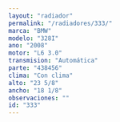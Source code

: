 ```yaml
---
layout: "radiador"
permalink: "/radiadores/333/"
marca: "BMW"
modelo: "328I"
ano: "2008"
motor: "L6 3.0"
transmision: "Automática"
parte: "438456"
clima: "Con clima"
alto: "23 5/8"
ancho: "18 1/8"
observaciones: ""
id: "333"
---
```



